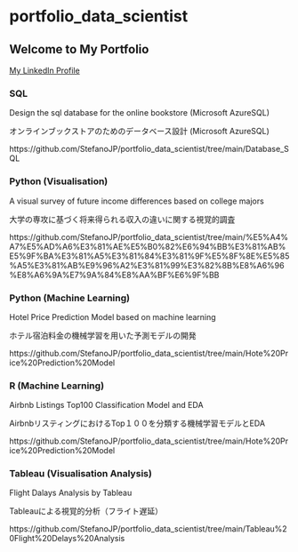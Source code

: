 # portfolio_data_scientist

<h2> Welcome to My Portfolio </h2>

<a href = 'https://www.linkedin.com/in/ssds/'>My LinkedIn Profile</a>

### SQL
<p>Design the sql database for the online bookstore (Microsoft AzureSQL)</p>
<p>オンラインブックストアのためのデータベース設計 (Microsoft AzureSQL)</p>
<p>https://github.com/StefanoJP/portfolio_data_scientist/tree/main/Database_SQL</p>

### Python (Visualisation)
<p>A visual survey of future income differences based on college majors</p>
<p>大学の専攻に基づく将来得られる収入の違いに関する視覚的調査</p>
<p>https://github.com/StefanoJP/portfolio_data_scientist/tree/main/%E5%A4%A7%E5%AD%A6%E3%81%AE%E5%B0%82%E6%94%BB%E3%81%AB%E5%9F%BA%E3%81%A5%E3%81%84%E3%81%9F%E5%8F%8E%E5%85%A5%E3%81%AB%E9%96%A2%E3%81%99%E3%82%8B%E8%A6%96%E8%A6%9A%E7%9A%84%E8%AA%BF%E6%9F%BB</p>

### Python (Machine Learning)
<p>Hotel Price Prediction Model based on machine learning</p>
<p>ホテル宿泊料金の機械学習を用いた予測モデルの開発</p>
<p>https://github.com/StefanoJP/portfolio_data_scientist/tree/main/Hote%20Price%20Prediction%20Model</p> 

### R (Machine Learning)
<p>Airbnb Listings Top100 Classification Model and EDA</p>
<p>AirbnbリスティングにおけるTop１００を分類する機械学習モデルとEDA</p>
<p>https://github.com/StefanoJP/portfolio_data_scientist/tree/main/Hote%20Price%20Prediction%20Model</p> 

### Tableau (Visualisation Analysis)
<p>Flight Dalays Analysis by Tableau</p>
<p>Tableauによる視覚的分析（フライト遅延）</p>
<p>https://github.com/StefanoJP/portfolio_data_scientist/tree/main/Tableau%20Flight%20Delays%20Analysis</p> 
